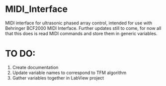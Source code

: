 MIDI_Interface
==============

MIDI interface for ultrasonic phased array control, intended for use with Behringer BCF2000 MIDI Interface.
Further updates still to come, for now all that this does is read MIDI commands and store them in generic variables.

TO DO:
==============

1. Create documentation
2. Update variable names to correspond to TFM algorithm
3. Gather variables together in LabView project
